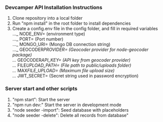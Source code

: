 ### Devcamper API Installation Instructions

1. Clone repository into a local folder
2. Run "npm install" in the root folder to install dependencies
3. Create a config.env file in the config folder, and fill in required variables  
   ..._ NODE_ENV= (environment type)  
   ..._ PORT= (Port number)  
   ..._ MONGO_URI= (Mongo DB connection string)  
   ..._ GEOCODER*PROVIDER= (Geocoder provider for node-geocoder package)  
   ...* GEOCODER*API_KEY= (API key from geocoder provider)  
   ...* FILE*UPLOAD_PATH= (File path to public/uploads folder)  
   ...* MAX*FILE_UPLOAD= (Maximum file upload size)  
   ...* JWT_SECRET= (Secret string used in password encryption)

### Server start and other scripts

1. "npm start": Start the server
2. "npm run dev:" Start the server in development mode
3. "node seeder -import": Seed database with placeholders
4. "node seeder -delete": Delete all records from database"
